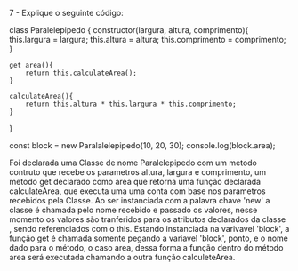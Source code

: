 7 - Explique o seguinte código:

class Paralelepipedo {
    constructor(largura, altura, comprimento){
        this.largura = largura;
        this.altura = altura;
        this.comprimento = comprimento;
    }

    get area(){
        return this.calculateArea();
    }

    calculateArea(){
        return this.altura * this.largura * this.comprimento;
    }
}

const block = new Paralalelepipedo(10, 20, 30);
console.log(block.area);

Foi declarada uma Classe de nome Paralelepipedo com um metodo contruto que recebe os parametros altura, largura e comprimento, um metodo get declarado como area que retorna uma função declarada calculateArea, que executa uma uma conta com base nos parametros recebidos pela Classe.
Ao ser instanciada com a palavra chave 'new' a classe é chamada pelo nome recebido e passado os valores, nesse momento os valores são tranferidos para os atributos declarados da classe , sendo referenciados com o this.
Estando instanciada na varivavel 'block', a função get é chamada somente pegando a variavel 'block', ponto, e o nome dado para o método, o caso area, dessa forma a função dentro do método area será executada chamando a outra função calculeteArea.